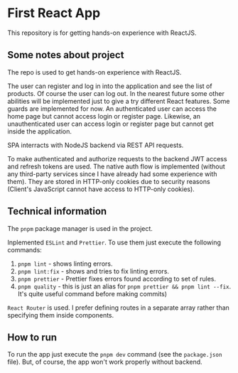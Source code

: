 # First React App

This repository is for getting hands-on experience with ReactJS. 

## Some notes about project

The repo is used to get hands-on experience with ReactJS. 

The user can register and log in into the application and see the list of products. Of course the user can log out. In the nearest future some other abilities will be implemented just to give a try different React features. 
Some guards are implemented for now. An authenticated user can access the home page but cannot access login or register page. Likewise, an unauthenticated user can access login or register page but cannot get inside the application. 

SPA interracts with NodeJS backend via REST API requests. 

To make authenticated and authorize requests to the backend JWT access and refresh tokens are used. The native auth flow is implemented (without any third-party services since I have already had some experience with them). They are stored in HTTP-only cookies due to security reasons (Client's JavaScript cannot have access to HTTP-only cookies).

## Technical information

The `pnpm` package manager is used in the project. 

Inplemented `ESLint` and `Prettier`. To use them just execute the following commands:

1. `pnpm lint` - shows linting errors.
2. `pnpm lint:fix` - shows and tries to fix linting errors.
3. `pnpm prettier` - Prettier fixes errors found according to set of rules.
4. `pnpm quality` - this is just an alias for `pnpm prettier && pnpm lint --fix`. It's quite useful command before making commits)

`React Router` is used. I prefer defining routes in a separate array rather than specifying them inside components. 


## How to run

To run the app just execute the `pnpm dev` command (see the `package.json` file). But, of course, the app won't work properly without backend. 